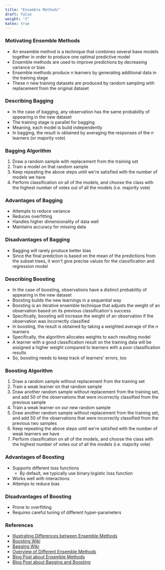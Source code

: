 ```yaml
---
title: "Ensemble Methods"
draft: false
weight: "2"
katex: true
---
```


### Motivating Ensemble Methods
- An ensemble method is a technique that combines several base models together in order to produce one optimal predictive model
- Ensemble methods are used to improve predictions by decreasing variance or bias
- Ensemble methods produce $n$ learners by generating additional data in the training stage
- These $n$ new training datasets are produced by random sampling with replacement from the original dataset

### Describing Bagging
- In the case of bagging, any observation has the same probability of appearing in the new dataset
- The training stage is parallel for bagging
- Meaning, each model is build independently
- In bagging, the result is obtained by averaging the responses of the $n$ learners (or majority vote)

### Bagging Algorithm
1. Draw a random sample with replacement from the training set
2. Train a model on that random sample
3. Keep repeating the above steps until we're satisfied with the number of models we have
4. Perform classification on all of the models, and choose the class with the highest number of votes out of all the models (i.e. majority vote)

### Advantages of Bagging
- Attempts to reduce variance
- Reduces overfitting
- Handles higher dimensionality of data well
- Maintains accuracy for missing data

### Disadvantages of Bagging
- Bagging will rarely produce better bias
- Since the final prediction is based on the mean of the predictions from the subset trees, it won't give precise values for the classification and regression model

### Describing Boosting
- In the case of boosting, observations have a distinct probability of appearing in the new dataset
- Boosting builds the new learnings in a sequential way
- Boosting is an iterative ensemble technique that adjusts the weight of an observation based on its previous classification's success
- Specifically, boosting will increase the weight of an observation if the observation was incorrectly classified
- In boosting, the result is obtained by taking a weighted average of the $n$ learners
- Specifically, the algorithm allocates weights to each resulting model
- A learner with a good classification result on the training data will be assigned a higher weight compared to learners with a poor classification results
- So, boosting needs to keep track of learners' errors, too

### Boosting Algorithm
1. Draw a random sample without replacement from the training set
2. Train a weak learner on that random sample
3. Draw another random sample without replacement from the training set, and add $50%$ of the observations that were incorrectly classified from the previous sample
4. Train a weak learner on our new random sample
5. Draw another random sample without replacement from the training set, and add $50%$ of the observations that were incorrectly classified from the previous two samples
6. Keep repeating the above steps until we're satisfied with the number of weak learners we have
7. Perform classification on all of the models, and choose the class with the highest number of votes out of all the models (i.e. majority vote)

### Advantages of Boosting
- Supports different loss functions
	- By default, we typically use binary:logistic loss function
- Works well with interactions
- Attemps to reduce bias

### Disadvantages of Boosting
- Prone to overfitting
- Requires careful tuning of different hyper-parameters

### References
- [Illustrating Differences between Ensemble Methods](https://quantdare.com/what-is-the-difference-between-bagging-and-boosting/)
- [Boosting Wiki](https://en.wikipedia.org/wiki/Boosting_(machine_learning))
- [Bagging Wiki](https://en.wikipedia.org/wiki/Bootstrap_aggregating)
- [Overview of Different Ensemble Methods](https://stats.stackexchange.com/questions/18891/bagging-boosting-and-stacking-in-machine-learning)
- [Blog Post about Ensemble Methods](https://blog.statsbot.co/ensemble-learning-d1dcd548e936)
- [Blog Post about Bagging and Boosting](https://analyticsindiamag.com/primer-ensemble-learning-bagging-boosting/)
